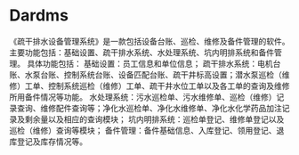 # Dardms
 《疏干排水设备管理系统》是一款包括设备台账、巡检、维修及备件管理的软件。主要功能包括：基础设置、疏干排水系统、水处理系统、坑内明排系统和备件管理。 具体功能包括： 基础设置：员工信息和单位信息； 疏干排水系统：电机台账、水泵台账、控制系统台账、设备匹配台账、疏干井标高设置；潜水泵巡检（维修）工单、控制系统巡检（维修）工单、疏干井水位工单以及各工单的查询及维修所用备件情况等功能。 水处理系统：污水巡检单、污水维修单、巡检（维修）记录查询、维修配件查询等；净化水巡检单、净化水维修单、净化水化学药品加注记录及剩余量以及相应的查询模块； 坑内明排系统：巡检单登记、维修单登记以及巡检（维修）查询等模块； 备件管理：备件基础信息、入库登记、领用登记、退库登记及库存情况等。
